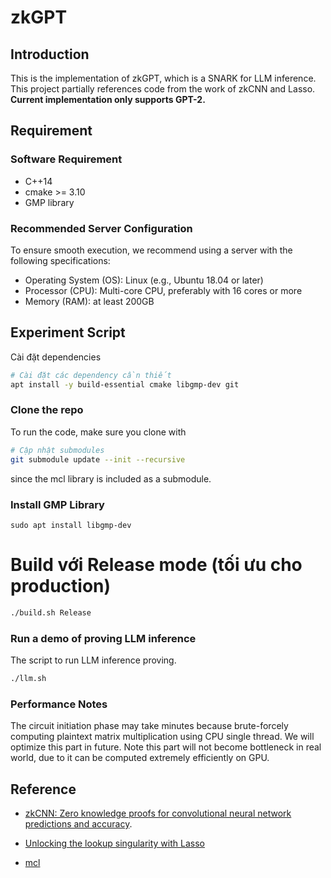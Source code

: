 # zkGPT

## Introduction

This is the implementation of zkGPT, which is a SNARK for LLM inference. 
This project partially references code from the work of zkCNN and Lasso.
**Current implementation only supports GPT-2.** 


## Requirement
### Software Requirement
- C++14
- cmake >= 3.10
- GMP library

### Recommended Server Configuration
To ensure smooth execution, we recommend using a server with the following specifications:
- Operating System (OS): Linux (e.g., Ubuntu 18.04 or later)
- Processor (CPU): Multi-core CPU, preferably with 16 cores or more
- Memory (RAM): at least 200GB


## Experiment Script
Cài đặt dependencies
``` bash
# Cài đặt các dependency cần thiết
apt install -y build-essential cmake libgmp-dev git
```
### Clone the repo
To run the code, make sure you clone with
``` bash
# Cập nhật submodules
git submodule update --init --recursive
```
since the mcl library is included as a submodule.

### Install GMP Library
```
sudo apt install libgmp-dev
```
# Build với Release mode (tối ưu cho production)
``` bash
./build.sh Release
```

### Run a demo of proving LLM inference
The script to run LLM inference proving.
``` bash
./llm.sh
```
### Performance Notes
The circuit initiation phase may take minutes because brute-forcely computing plaintext matrix multiplication using CPU single thread. We will optimize this part in future. Note this part will not become bottleneck in real world, due to it can be computed extremely efficiently on GPU.

## Reference
- [zkCNN: Zero knowledge proofs for convolutional neural network predictions and accuracy](https://doi.org/10.1145/3460120.3485379).

- [Unlocking the lookup singularity with Lasso](https://eprint.iacr.org/2023/1216)

- [mcl](https://github.com/herumi/mcl)


